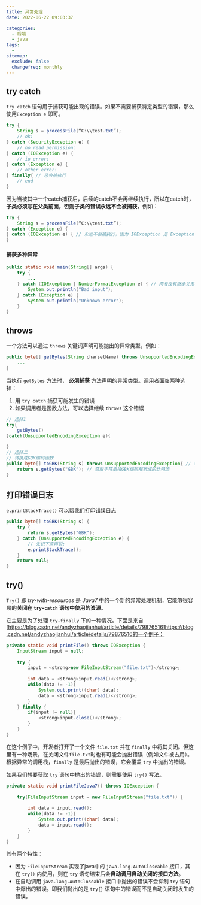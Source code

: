 ```yaml
---
title: 异常处理
date: 2022-06-22 09:03:37

categories:
  - 后端
  - java
tags:
  - 
sitemap:
  exclude: false
  changefreq: monthly
---
```


## try catch

`try catch` 语句用于捕获可能出现的错误。如果不需要捕获特定类型的错误，那么使用`Exception e` 即可。 

```java
try {
    String s = processFile(“C:\\test.txt”);
    // ok:
} catch (SecurityException e) {
    // no read permission:
} catch (IOException e) {
    // io error:
} catch (Exception e) {
    // other error:
} finally{ // 总会被执行
    // end 
}
```

因为当被其中一个catch捕获后，后续的catch不会再继续执行，所以在catch时， **子类必须写在父类前面，否则子类的错误永远不会被捕获**，例如：

```java
try {
    String s = processFile(“C:\\test.txt”);
} catch (Exception e) {
} catch (IOException e) { // 永远不会被执行，因为 IOException 是 Exception 的子类
}
```

#### 捕获多种异常

```java
public static void main(String[] args) {
    try {
        ...
    } catch (IOException | NumberFormatException e) { // 两者没有继承关系
        System.out.println("Bad input");
    } catch (Exception e) {
        System.out.println("Unknown error");
    }
}
```

## throws

一个方法可以通过 `throws` 关键词声明可能抛出的异常类型，例如：

```java
public byte[] getBytes(String charsetName) throws UnsupportedEncodingException { // 获取字符串的比特表示，如果字符串是由不支持的编码表示的，则获取失败
    ...
}
```

当执行 `getBytes` 方法时， **必须捕获** 方法声明的异常类型。调用者面临两种选择：
1.  用 `try catch` 捕获可能发生的错误
2.  如果调用者是函数方法，可以选择继续 `throws` 这个错误

```java
// 选择1
try{
    getBytes()
}catch(UnsupportedEncodingException e){

}
// 选择二
// 转换成GBK编码函数
public byte[] toGBK(String s) throws UnsupportedEncodingException{ // 继续丢给上层处理 
    return s.getBytes("GBK"); // 获取字符串按GBK编码解析成的比特流
}
```


## 打印错误日志

`e.printStackTrace()` 可以帮我们打印错误日志

```java
public byte[] toGBK(String s) {
    try {
        return s.getBytes("GBK");
    } catch (UnsupportedEncodingException e) {
        // 先记下来再说:
        e.printStackTrace();
    }
    return null;
}
```

## try()

`Try()` 即 *try-with-resources* 是 *Java7* 中的一个新的异常处理机制，它能够很容易的**关闭在 `try-catch` 语句中使用的资源**。

它主要是为了处理 `try-finally` 下的一种情况。下面是来自[https://blog.csdn.net/andyzhaojianhui/article/details/79876516]https://blog.csdn.net/andyzhaojianhui/article/details/79876516的一个例子：

```java
private static void printFile() throws IOException {
    InputStream input = null;
 
    try {
        input = <strong>new FileInputStream("file.txt")</strong>;
 
        int data = <strong>input.read()</strong>;
        while(data != -1){
            System.out.print((char) data);
            data = <strong>input.read()</strong>;
        }
    } finally {
        if(input != null){
            <strong>input.close()</strong>;
        }
    }
}
```

在这个例子中，开发者打开了一个文件 `file.txt` 并在 `finally` 中将其关闭。但这里有一种场景，在关闭文件`file.txt`时也有可能会抛出错误（例如文件被占用）。根据异常的调用栈，`finally` 是最后抛出的错误，它会覆盖 `try` 中抛出的错误。

如果我们想要获取 `try` 语句中抛出的错误，则需要使用 `try()` 写法。

```java
private static void printFileJava7() throws IOException {
 
    try(FileInputStream input = new FileInputStream("file.txt")) {
 
        int data = input.read();
        while(data != -1){
            System.out.print((char) data);
            data = input.read();
        }
    }
}
```
其有两个特性：

- 因为 `FileInputStream` 实现了java中的 `java.lang.AutoCloseable` 接口，其在 `try()` 内使用，则在 `try` 语句结束后会**自动调用自动关闭的接口方法**。
- 在自动调用 `java.lang.AutoCloseable` 接口中抛出的错误不会抑制 `try` 语句中爆出的错误。即我们抛出的是 `try{}` 语句中的错误而不是自动关闭时发生的错误。
